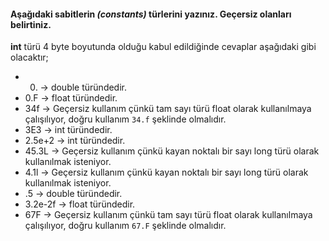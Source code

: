 #### Aşağıdaki sabitlerin _(constants)_ türlerini yazınız. Geçersiz olanları belirtiniz.

**int** türü 4 byte boyutunda olduğu kabul edildiğinde cevaplar aşağıdaki gibi olacaktır;

- 0. → double türündedir.
- 0.F → float türündedir.
- 34f → Geçersiz kullanım çünkü tam sayı türü float olarak kullanılmaya çalışılıyor, doğru kullanım `34.f` şeklinde olmalıdır.
- 3E3 → int türündedir.
- 2.5e+2 → int türündedir.
- 45.3L → Geçersiz kullanım çünkü kayan noktalı bir sayı long türü olarak kullanılmak isteniyor. 
- 4.1l → Geçersiz kullanım çünkü kayan noktalı bir sayı long türü olarak kullanılmak isteniyor.
- .5 → double türündedir.
- 3.2e-2f → float türündedir.
- 67F → Geçersiz kullanım çünkü tam sayı türü float olarak kullanılmaya çalışılıyor, doğru kullanım `67.F` şeklinde olmalıdır.
